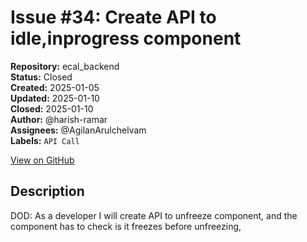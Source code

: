 # Issue #34: Create API to idle,inprogress component

**Repository:** ecal_backend  
**Status:** Closed  
**Created:** 2025-01-05  
**Updated:** 2025-01-10  
**Closed:** 2025-01-10  
**Author:** @harish-ramar  
**Assignees:** @AgilanArulchelvam  
**Labels:** `API Call`  

[View on GitHub](https://github.com/Simtestlab/ecal_backend/issues/34)

## Description

DOD: As a developer I will create API to unfreeze component, and the component has to check is it freezes before unfreezing,